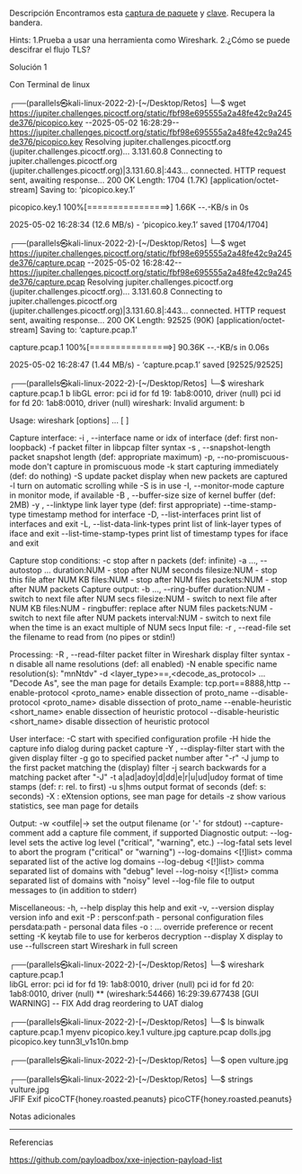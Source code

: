Descripción
Encontramos esta [captura de paquete](https://jupiter.challenges.picoctf.org/static/fbf98e695555a2a48fe42c9a245de376/capture.pcap) y [clave](https://jupiter.challenges.picoctf.org/static/fbf98e695555a2a48fe42c9a245de376/picopico.key). Recupera la bandera.


Hints:
1.⁠Prueba a usar una herramienta como Wireshark.
2.¿Cómo se puede descifrar el flujo TLS?

Solución 1

Con Terminal de linux
                                                                             
┌──(parallels㉿kali-linux-2022-2)-[~/Desktop/Retos]
└─$ wget https://jupiter.challenges.picoctf.org/static/fbf98e695555a2a48fe42c9a245de376/picopico.key
--2025-05-02 16:28:29--  https://jupiter.challenges.picoctf.org/static/fbf98e695555a2a48fe42c9a245de376/picopico.key
Resolving jupiter.challenges.picoctf.org (jupiter.challenges.picoctf.org)... 3.131.60.8
Connecting to jupiter.challenges.picoctf.org (jupiter.challenges.picoctf.org)|3.131.60.8|:443... connected.
HTTP request sent, awaiting response... 200 OK
Length: 1704 (1.7K) [application/octet-stream]
Saving to: ‘picopico.key.1’

picopico.key.1      100%[================>]   1.66K  --.-KB/s    in 0s      

2025-05-02 16:28:34 (12.6 MB/s) - ‘picopico.key.1’ saved [1704/1704]

                                                                             
┌──(parallels㉿kali-linux-2022-2)-[~/Desktop/Retos]
└─$ wget https://jupiter.challenges.picoctf.org/static/fbf98e695555a2a48fe42c9a245de376/capture.pcap
--2025-05-02 16:28:42--  https://jupiter.challenges.picoctf.org/static/fbf98e695555a2a48fe42c9a245de376/capture.pcap
Resolving jupiter.challenges.picoctf.org (jupiter.challenges.picoctf.org)... 3.131.60.8
Connecting to jupiter.challenges.picoctf.org (jupiter.challenges.picoctf.org)|3.131.60.8|:443... connected.
HTTP request sent, awaiting response... 200 OK
Length: 92525 (90K) [application/octet-stream]
Saving to: ‘capture.pcap.1’

capture.pcap.1      100%[================>]  90.36K  --.-KB/s    in 0.06s   

2025-05-02 16:28:47 (1.44 MB/s) - ‘capture.pcap.1’ saved [92525/92525]

                                                                             
┌──(parallels㉿kali-linux-2022-2)-[~/Desktop/Retos]
└─$ wireshark capture.pcap.1 b
libGL error: pci id for fd 19: 1ab8:0010, driver (null)
pci id for fd 20: 1ab8:0010, driver (null)
wireshark: Invalid argument: b

Usage: wireshark [options] ... [ <infile> ]

Capture interface:
  -i <interface>, --interface <interface>
                           name or idx of interface (def: first non-loopback)
  -f <capture filter>      packet filter in libpcap filter syntax
  -s <snaplen>, --snapshot-length <snaplen>
                           packet snapshot length (def: appropriate maximum)
  -p, --no-promiscuous-mode
                           don't capture in promiscuous mode
  -k                       start capturing immediately (def: do nothing)
  -S                       update packet display when new packets are captured
  -l                       turn on automatic scrolling while -S is in use
  -I, --monitor-mode       capture in monitor mode, if available
  -B <buffer size>, --buffer-size <buffer size>
                           size of kernel buffer (def: 2MB)
  -y <link type>, --linktype <link type>
                           link layer type (def: first appropriate)
  --time-stamp-type <type> timestamp method for interface
  -D, --list-interfaces    print list of interfaces and exit
  -L, --list-data-link-types
                           print list of link-layer types of iface and exit
  --list-time-stamp-types  print list of timestamp types for iface and exit

Capture stop conditions:
  -c <packet count>        stop after n packets (def: infinite)
  -a <autostop cond.> ..., --autostop <autostop cond.> ...
                           duration:NUM - stop after NUM seconds
                           filesize:NUM - stop this file after NUM KB
                              files:NUM - stop after NUM files
                            packets:NUM - stop after NUM packets
Capture output:
  -b <ringbuffer opt.> ..., --ring-buffer <ringbuffer opt.>
                           duration:NUM - switch to next file after NUM secs
                           filesize:NUM - switch to next file after NUM KB
                              files:NUM - ringbuffer: replace after NUM files
                            packets:NUM - switch to next file after NUM packets
                           interval:NUM - switch to next file when the time is
                                          an exact multiple of NUM secs
Input file:
  -r <infile>, --read-file <infile>
                           set the filename to read from (no pipes or stdin!)

Processing:
  -R <read filter>, --read-filter <read filter>
                           packet filter in Wireshark display filter syntax
  -n                       disable all name resolutions (def: all enabled)
  -N <name resolve flags>  enable specific name resolution(s): "mnNtdv"
  -d <layer_type>==<selector>,<decode_as_protocol> ...
                           "Decode As", see the man page for details
                           Example: tcp.port==8888,http
  --enable-protocol <proto_name>
                           enable dissection of proto_name
  --disable-protocol <proto_name>
                           disable dissection of proto_name
  --enable-heuristic <short_name>
                           enable dissection of heuristic protocol
  --disable-heuristic <short_name>
                           disable dissection of heuristic protocol

User interface:
  -C <config profile>      start with specified configuration profile
  -H                       hide the capture info dialog during packet capture
  -Y <display filter>, --display-filter <display filter>
                           start with the given display filter
  -g <packet number>       go to specified packet number after "-r"
  -J <jump filter>         jump to the first packet matching the (display)
                           filter
  -j                       search backwards for a matching packet after "-J"
  -t a|ad|adoy|d|dd|e|r|u|ud|udoy
                           format of time stamps (def: r: rel. to first)
  -u s|hms                 output format of seconds (def: s: seconds)
  -X <key>:<value>         eXtension options, see man page for details
  -z <statistics>          show various statistics, see man page for details

Output:
  -w <outfile|->           set the output filename (or '-' for stdout)
  --capture-comment <comment>
                           add a capture file comment, if supported
Diagnostic output:
  --log-level <level>      sets the active log level ("critical", "warning", etc.)
  --log-fatal <level>      sets level to abort the program ("critical" or "warning")
  --log-domains <[!]list>  comma separated list of the active log domains
  --log-debug <[!]list>    comma separated list of domains with "debug" level
  --log-noisy <[!]list>    comma separated list of domains with "noisy" level
  --log-file <path>        file to output messages to (in addition to stderr)

Miscellaneous:
  -h, --help               display this help and exit
  -v, --version            display version info and exit
  -P <key>:<path>          persconf:path - personal configuration files
                           persdata:path - personal data files
  -o <name>:<value> ...    override preference or recent setting
  -K <keytab>              keytab file to use for kerberos decryption
  --display <X display>    X display to use
  --fullscreen             start Wireshark in full screen
                                                                             
┌──(parallels㉿kali-linux-2022-2)-[~/Desktop/Retos]
└─$ wireshark capture.pcap.1  
libGL error: pci id for fd 19: 1ab8:0010, driver (null)
pci id for fd 20: 1ab8:0010, driver (null)
 ** (wireshark:54466) 16:29:39.677438 [GUI WARNING] -- FIX Add drag reordering to UAT dialog
                                                                             
┌──(parallels㉿kali-linux-2022-2)-[~/Desktop/Retos]
└─$ ls
binwalk       capture.pcap.1  myenv         picopico.key.1     vulture.jpg
capture.pcap  dolls.jpg       picopico.key  tunn3l_v1s10n.bmp
                                                                             
┌──(parallels㉿kali-linux-2022-2)-[~/Desktop/Retos]
└─$ open vulture.jpg      
                                                                             
┌──(parallels㉿kali-linux-2022-2)-[~/Desktop/Retos]
└─$ strings vulture.jpg             
JFIF
Exif
picoCTF{honey.roasted.peanuts}
picoCTF{honey.roasted.peanuts}


Notas adicionales

--------------------


Referencias

https://github.com/payloadbox/xxe-injection-payload-list